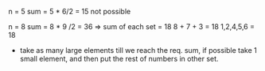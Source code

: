 n = 5
sum = 5 * 6/2 = 15 not possible

n = 8
sum = 8 * 9 /2 = 36 => sum of each set = 18
8 + 7 + 3 = 18
1,2,4,5,6 = 18

- take as many large elements till we reach the req. sum, if possible take 1 small element, and then put the rest of numbers in other set.